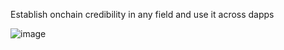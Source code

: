 Establish onchain credibility in any field and use it across dapps

![image](https://github.com/blossomland/.github/assets/80323528/a69400da-e832-4bb8-a614-ce2838866696)
